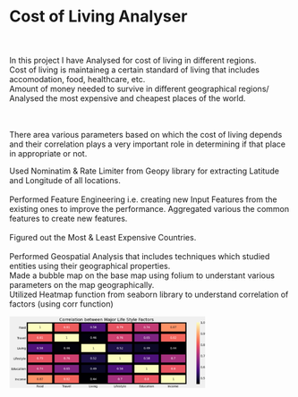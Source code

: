 # Cost of Living Analyser
<br><br>
In this project I have Analysed for cost of living in different regions.
<br>
Cost of living is maintaineg a certain standard of living that includes accomodation, food, healthcare, etc.
<br>
Amount of money needed to survive in different geographical regions/
<br>
Analysed the most expensive and cheapest places of the world.
<br><br><br>

There area various parameters based on which the cost of living depends and their correlation plays a very important role in determining if that place in appropriate or not.

Used Nominatim & Rate Limiter from  Geopy library for extracting Latitude and Longitude of all locations.
<br><br>
Performed Feature Engineering i.e. creating new Input Features from the existing ones to improve the performance. Aggregated various the common features to create new features.
<br><br>
Figured out the Most & Least Expensive Countries.
<br><br>
Performed Geospatial Analysis that includes techniques which studied entities using their geographical properties. <br>
Made a bubble map on the base map using folium to understant various parameters on the map geographically. <br>
Utilized Heatmap function from seaborn library to understand correlation of factors (using corr function)

<img src="Images/Correlation.png" width="350" title="Correlation">
